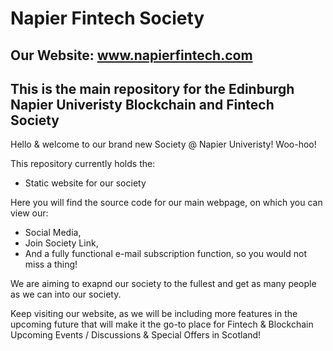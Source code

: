 # Napier Fintech Society

Our Website: www.napierfintech.com
-

This is the main repository for the Edinburgh Napier Univeristy Blockchain and Fintech Society
--
Hello & welcome to our brand new Society @ Napier Univeristy! Woo-hoo!

This repository currently holds the: 
- Static website for our society

Here you will find the source code for our main webpage, on which you can view our: 

- Social Media,
- Join Society Link,
- And a fully functional e-mail subscription function, so you would not miss a thing!

We are aiming to exapnd our society to the fullest and get as many people as we can into our society.

Keep visiting our website, as we will be including more features in the upcoming future that will make it the go-to place for Fintech & Blockchain Upcoming Events / Discussions & Special Offers in Scotland!
